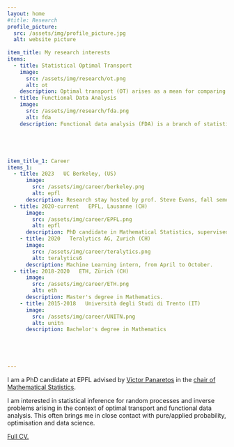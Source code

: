 ```yaml
---
layout: home
#title: Research
profile_picture:
  src: /assets/img/profile_picture.jpg
  alt: website picture
  
item_title: My research interests
items:
  - title: Statistical Optimal Transport
    image:
      src: /assets/img/research/ot.png
      alt: ot
    description: Optimal transport (OT) arises as a mean for comparing probability measures. It endows the space of probability measures with a peculiar geometrical structure, paving the way for its application in statistics, machine learning, and applied mathematics.
  - title: Functional Data Analysis
    image:
      src: /assets/img/research/fda.png
      alt: fda
    description: Functional data analysis (FDA) is a branch of statistics that analyses data providing information about curves, surfaces or anything else varying over a continuum. In its most general form, under an FDA framework, each sample element of functional data is considered to be a random function.





item_title_1: Career
items_1:
  - title: 2023   UC Berkeley, (US)
      image:
        src: /assets/img/career/berkeley.png
        alt: epfl
      description: Research stay hosted by prof. Steve Evans, fall semester.
  - title: 2020-current   EPFL, Lausanne (CH)
      image:
        src: /assets/img/career/EPFL.png
        alt: epfl
      description: PhD candidate in Mathematical Statistics, supervised by prof. Victor Panaretos.
    - title: 2020   Teralytics AG, Zurich (CH)
      image:
        src: /assets/img/career/teralytics.png
        alt: teralytics6
      description: Machine Learning intern, from April to October.
  - title: 2018-2020   ETH, Zürich (CH)
      image:
        src: /assets/img/career/ETH.png
        alt: eth
      description: Master's degree in Mathematics. 
    - title: 2015-2018   Università degli Studi di Trento (IT)
      image:
        src: /assets/img/career/UNITN.png
        alt: unitn
      description: Bachelor's degree in Mathematics





---
```


<p>
  I am a PhD candidate at EPFL advised by <a href="https://people.epfl.ch/victor.panaretos">Victor Panaretos</a> in the <a href="https://www.epfl.ch/labs/smat/">chair of Mathematical Statistics</a>.
<p>
    
<p>
I am interested in statistical inference for random processes and inverse problems arising in the context of optimal transport and functional data analysis. 
This often brings me in close contact with pure/applied probability, optimisation and data science.
</p>

<p>
<a href="https://drive.google.com/file/d/1_PYzH8-wOuT78wAKTPdkZmi2g8Ji8mOA/view">Full CV.</a>
</p>


<!-- <br/><br/>
  
  
<p>
  <h4>My research interests</h4>
<p> -->
  






